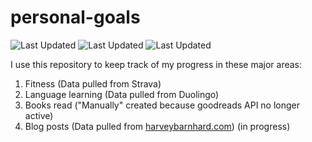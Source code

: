 # personal-goals
![Last Updated](https://img.shields.io/date/1617158444?color=FC4C02&label=Fitness%20Updated&logo=strava)
![Last Updated](https://img.shields.io/date/1617158444?color=7ac70c&label=Language%20Updated&logo=duolingo)
![Last Updated](https://img.shields.io/date/1617158444?color=e9e5cd&label=Books%20Updated&logo=goodreads)

I use this repository to keep track of my progress in these major areas:

1. Fitness (Data pulled from Strava)
2. Language learning (Data pulled from Duolingo)
3. Books read ("Manually" created because goodreads API no longer active)
4. Blog posts (Data pulled from [harveybarnhard.com](https://harveybarnhard.com)) (in progress)
